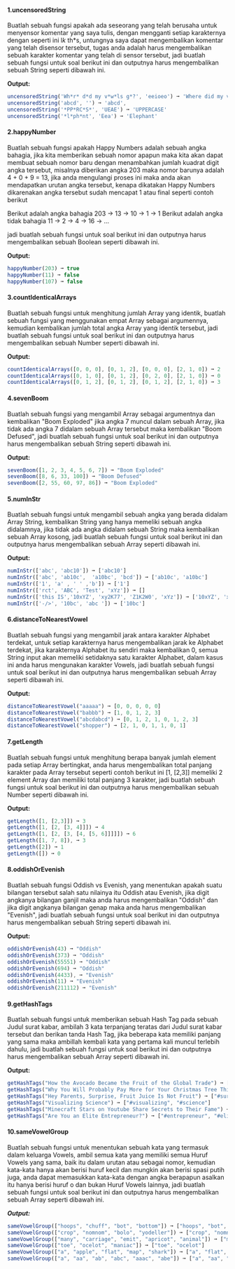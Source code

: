 #### 1.uncensoredString

Buatlah sebuah fungsi apakah ada seseorang yang telah berusaha untuk menyensor komentar yang saya tulis, dengan mengganti setiap karakternya dengan seperti ini l*k* th*s, untungnya saya dapat mengembalikan komentar yang telah disensor tersebut, tugas anda adalah harus mengembalikan sebuah karakter komentar yang telah di sensor tersebut, jadi buatlah sebuah fungsi untuk soal berikut ini dan outputnya harus mengembalikan sebuah String seperti dibawah ini.

**Output:**
```javascript
uncensoredString('Wh*r* d*d my v*w*ls g*?', 'eeioeo') ➞ 'Where did my vowels go?'
uncensoredString('abcd', '') ➞ 'abcd',
uncensoredString('*PP*RC*S*', 'UEAE') ➞ 'UPPERCASE'
uncensoredString('*l*ph*nt', 'Eea') ➞ 'Elephant'
```

#### 2.happyNumber

Buatlah sebuah fungsi apakah Happy Numbers adalah sebuah angka bahagia, jika kita memberikan sebuah nomor apapun maka kita akan dapat membuat sebuah nomor baru dengan menambahkan jumlah kuadrat digit angka tersebut, misalnya diberikan angka 203 maka nomor barunya adalah 4 + 0 + 9 = 13, jika anda mengulangi proses ini maka anda akan mendapatkan urutan angka tersebut, kenapa dikatakan Happy Numbers dikarenakan angka tersebut sudah mencapat 1 atau final seperti contoh berikut

Berikut adalah angka bahagia 203 -> 13 -> 10 -> 1 -> 1
Berikut adalah angka tidak bahagia 11 -> 2 -> 4 -> 16 -> ...

jadi buatlah sebuah fungsi untuk soal berikut ini dan outputnya harus mengembalikan sebuah Boolean seperti dibawah ini.

**Output:**
```javascript
happyNumber(203) ➞ true
happyNumber(11) ➞ false
happyNumber(107) ➞ false
```

#### 3.countIdenticalArrays

Buatlah sebuah fungsi untuk menghitung jumlah Array yang identik, buatlah sebuah fungsi yang menggunakan empat Array sebagai argumennya, kemudian kembalikan jumlah total angka Array yang identik tersebut, jadi buatlah sebuah fungsi untuk soal berikut ini dan outputnya harus mengembalikan sebuah Number seperti dibawah ini.

**Output:**
```javascript
countIdenticalArrays([0, 0, 0], [0, 1, 2], [0, 0, 0], [2, 1, 0]) ➞ 2
countIdenticalArrays([0, 1, 0], [0, 1, 2], [0, 2, 0], [2, 1, 0]) ➞ 0
countIdenticalArrays([0, 1, 2], [0, 1, 2], [0, 1, 2], [2, 1, 0]) ➞ 3
```

#### 4.sevenBoom

Buatlah sebuah fungsi yang mengambil Array sebagai argumentnya dan kembalikan "Boom Exploded" jika angka 7 muncul dalam sebuah Array, jika tidak ada angka 7 didalam sebuah Array tersebut maka kembalikan "Boom Defused", jadi buatlah sebuah fungsi untuk soal berikut ini dan outputnya harus mengembalikan sebuah String seperti dibawah ini.

**Output:**
```javascript
sevenBoom([1, 2, 3, 4, 5, 6, 7]) ➞ "Boom Exploded"
sevenBoom([8, 6, 33, 100]) ➞ "Boom Defused"
sevenBoom([2, 55, 60, 97, 86]) ➞ "Boom Exploded"
```

#### 5.numInStr

Buatlah sebuah fungsi untuk mengambil sebuah angka yang berada didalam Array String, kembalikan String yang hanya memeliki sebuah angka didalamnya, jika tidak ada angka didalam sebuah String maka kembalikan sebuah Array kosong, jadi buatlah sebuah fungsi untuk soal berikut ini dan outputnya harus mengembalikan sebuah Array seperti dibawah ini.

**Output:**
```javascript
numInStr(['abc', 'abc10']) ➞ ['abc10']
numInStr(['abc', 'ab10c',  'a10bc', 'bcd']) ➞ ['ab10c', 'a10bc']
numInStr(['1', 'a' , ' ' ,'b']) ➞ ['1']
numInStr(['rct', 'ABC', 'Test', 'xYz']) ➞ []
numInStr(['this IS','10xYZ', 'xy2K77', 'Z1K2W0', 'xYz']) ➞ ['10xYZ', 'xy2K77', 'Z1K2W0']
numInStr(['-/>', '10bc', 'abc ']) ➞ ['10bc']
```

#### 6.distanceToNearestVowel

Buatlah sebuah fungsi yang mengambil jarak antara karakter Alphabet terdekat, untuk setiap karakternya harus mengembalikan jarak ke Alphabet terdekat, jika karakternya Alphabet itu sendiri maka kembalikan 0, semua String input akan memeliki setidaknya satu karakter Alphabet, dalam kasus ini anda harus mengunakan karakter Vowels, jadi buatlah sebuah fungsi untuk soal berikut ini dan outputnya harus mengembalikan sebuah Array seperti dibawah ini.

**Output:**
```javascript
distanceToNearestVowel("aaaaa") ➞ [0, 0, 0, 0, 0]
distanceToNearestVowel("babbb") ➞ [1, 0, 1, 2, 3]
distanceToNearestVowel("abcdabcd") ➞ [0, 1, 2, 1, 0, 1, 2, 3]
distanceToNearestVowel("shopper") ➞ [2, 1, 0, 1, 1, 0, 1]
```

#### 7.getLength

Buatlah sebuah fungsi untuk menghitung berapa banyak jumlah element pada setiap Array bertingkat, anda harus mengembalikan total panjang karakter pada Array tersebut seperti contoh berikut ini [1, [2,3]] memeliki 2 element Array dan memiliki total panjang 3 karakter, jadi buatlah sebuah fungsi untuk soal berikut ini dan outputnya harus mengembalikan sebuah Number seperti dibawah ini.

**Output:**
```javascript
getLength([1, [2,3]]) ➞ 3
getLength([1, [2, [3, 4]]]) ➞ 4
getLength([1, [2, [3, [4, [5, 6]]]]]) ➞ 6
getLength([1, 7, 8]), ➞ 3
getLength([2]) ➞ 1
getLength([]) ➞ 0
```

#### 8.oddishOrEvenish

Buatlah sebuah fungsi Oddish vs Evenish, yang menentukan apakah suatu bilangan tersebut salah satu nilainya itu Oddish atau Evenish, jika digit angkanya bilangan ganjil maka anda harus mengembalikan "Oddish" dan jika digit angkanya bilangan genap maka anda harus mengembalikan "Evenish", jadi buatlah sebuah fungsi untuk soal berikut ini dan outputnya harus mengembalikan sebuah String seperti dibawah ini.

**Output:**
```javascript
oddishOrEvenish(43) ➞ "Oddish"
oddishOrEvenish(373) ➞ "Oddish"
oddishOrEvenish(55551) ➞ "Oddish"
oddishOrEvenish(694) ➞ "Oddish"
oddishOrEvenish(4433), ➞ "Evenish"
oddishOrEvenish(11) ➞ "Evenish"
oddishOrEvenish(211112) ➞ "Evenish"
```

#### 9.getHashTags

Buatlah sebuah fungsi untuk memberikan sebuah Hash Tag pada sebuah Judul surat kabar, ambilah 3 kata terpanjang teratas dari Judul surat kabar tersebut dan berikan tanda Hash Tag, jika beberapa kata memiliki panjang yang sama maka ambillah kembali kata yang pertama kali muncul terlebih dahulu, jadi buatlah sebuah fungsi untuk soal berikut ini dan outputnya harus mengembalikan sebuah Array seperti dibawah ini.

**Output:**
```javascript
getHashTags("How the Avocado Became the Fruit of the Global Trade") ➞ ["#avocado", "#became", "#global"]
getHashTags("Why You Will Probably Pay More for Your Christmas Tree This Year") ➞ ["#christmas", "#probably", "#will"]
getHashTags("Hey Parents, Surprise, Fruit Juice Is Not Fruit") ➞ ["#surprise", "#parents", "#fruit"]
getHashTags("Visualizing Science") ➞ ["#visualizing", "#science"]
getHashTags("Minecraft Stars on Youtube Share Secrets to Their Fame") ➞ ["#minecraft", "#youtube", "#secrets"]
getHashTags("Are You an Elite Entrepreneur?") ➞ ["#entrepreneur", "#elite", "#are"]
```

#### 10.sameVowelGroup

Buatlah sebuah fungsi untuk menentukan sebuah kata yang termasuk dalam keluarga Vowels, ambil semua kata yang memiliki semua Huruf Vowels yang sama, baik itu dalam urutan atau sebagai nomor, kemudian kata-kata hanya akan berisi huruf kecil dan mungkin akan berisi spasi putih juga, anda dapat memasukkan kata-kata dengan angka berapapun asalkan itu hanya berisi huruf o dan bukan Huruf Vowels lainnya, jadi buatlah sebuah fungsi untuk soal berikut ini dan outputnya harus mengembalikan sebuah Array seperti dibawah ini.


***Output:***
```javascript
sameVowelGroup(["hoops", "chuff", "bot", "bottom"]) ➞ ["hoops", "bot", "bottom"]
sameVowelGroup(["crop", "nomnom", "bolo", "yodeller"]) ➞ ["crop", "nomnom", "bolo"]
sameVowelGroup(["many", "carriage", "emit", "apricot", "animal"]) ➞ ["many"]
sameVowelGroup(["toe", "ocelot", "maniac"]) ➞ ["toe", "ocelot"]
sameVowelGroup(["a", "apple", "flat", "map", "shark"]) ➞ ["a", "flat", "map", "shark"]
sameVowelGroup(["a", "aa", "ab", "abc", "aaac", "abe"]) ➞ ["a", "aa", "ab", "abc", "aaac"]
```